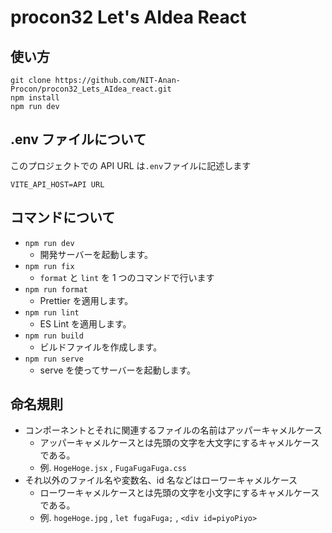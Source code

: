 # procon32 Let's AIdea React

## 使い方

```
git clone https://github.com/NIT-Anan-Procon/procon32_Lets_AIdea_react.git
npm install
npm run dev
```

## .env ファイルについて

このプロジェクトでの API URL は`.env`ファイルに記述します

```dotenv:.env
VITE_API_HOST=API URL
```

## コマンドについて

- `npm run dev`
  - 開発サーバーを起動します。
- `npm run fix`
  - `format` と `lint` を 1 つのコマンドで行います
- `npm run format`
  - Prettier を適用します。
- `npm run lint`
  - ES Lint を適用します。
- `npm run build`
  - ビルドファイルを作成します。
- `npm run serve`
  - serve を使ってサーバーを起動します。

## 命名規則

- コンポーネントとそれに関連するファイルの名前はアッパーキャメルケース
  - アッパーキャメルケースとは先頭の文字を大文字にするキャメルケースである。
  - 例. `HogeHoge.jsx` , `FugaFugaFuga.css`
- それ以外のファイル名や変数名、id 名などはローワーキャメルケース
  - ローワーキャメルケースとは先頭の文字を小文字にするキャメルケースである。
  - 例. `hogeHoge.jpg` , `let fugaFuga;` , `<div id=piyoPiyo>`
